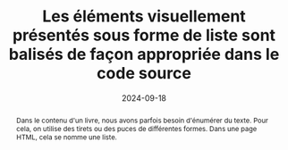 ---
title: "Les éléments visuellement présentés sous forme de liste sont balisés de façon appropriée dans le code source"
abstract: "Dans le contenu d'un livre, nous avons parfois besoin d'énumérer du texte. Pour cela, on utilise des tirets ou des puces de différentes formes. Dans une page HTML, cela se nomme une liste."
categories: ["Structure et code"]
agrege: O4228-E073
opquast: '4 228'
indiceebook: '73'
description: "Règle n° 073"
before: "072"
weight: "073"
after: "074"
actif: '1'
layout: rules
date: 2024-09-18
tags: ["affichage", "Lisibilité"]
objectif: ["Améliorer la lisibilité du texte", "Structurer le contenu de la liste"]
Meo: ["Utiliser les balises HTML `ul` (pour les listes non ordonnées) et `ol` (pour les listes ordonnées) pour encadrer le contenu de chaque liste, et utiliser les balises `li` pour chaque élément de liste. C'est en CSS que l'on choisit la forme de la puce.","Les listes de définitions sont à marquer avec les balises `dl`, `dt` et `dd`"]
Controle: ["Vérifier le code source de la page HTML de l'epub&nbsp;: Il faut que les listes soient dans une balise `ul`, `ol` ou `dl` et que chaque élement soit dans une balise `li`, `dt` ou `dd`"]
epubcheck: 
ace: 
humancheck: true
ReadiumGoToolkit: 
Source: ["Opquast"]
Referentiel: ["[Web Content Accessibility Guidelines (WCAG)](https://www.w3.org/WAI/standards-guidelines/wcag/)"]
steps: ["Fabrication"]
---